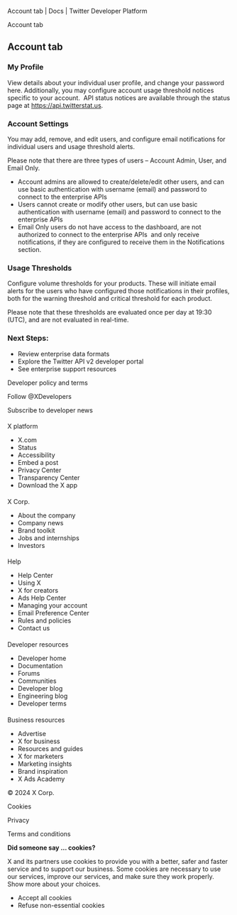 
Account tab | Docs | Twitter Developer Platform 

Account tab

Account tab
-----------

### My Profile

View details about your individual user profile, and change your password here. Additionally, you may configure account usage threshold notices specific to your account.  API status notices are available through the status page at https://api.twitterstat.us.

### Account Settings

You may add, remove, and edit users, and configure email notifications for individual users and usage threshold alerts.

Please note that there are three types of users – Account Admin, User, and Email Only.  

* Account admins are allowed to create/delete/edit other users, and can use basic authentication with username (email) and password to connect to the enterprise APIs
* Users cannot create or modify other users, but can use basic authentication with username (email) and password to connect to the enterprise APIs
* Email Only users do not have access to the dashboard, are not authorized to connect to the enterprise APIs  and only receive notifications, if they are configured to receive them in the Notifications section.

### Usage Thresholds

Configure volume thresholds for your products. These will initiate email alerts for the users who have configured those notifications in their profiles, both for the warning threshold and critical threshold for each product.

Please note that these thresholds are evaluated once per day at 19:30 (UTC), and are not evaluated in real-time.

### Next Steps:

* Review enterprise data formats
* Explore the Twitter API v2 developer portal
* See enterprise support resources

Developer policy and terms

Follow @XDevelopers

Subscribe to developer news

#### 
 X platform

* X.com
* Status
* Accessibility
* Embed a post
* Privacy Center
* Transparency Center
* Download the X app

#### 
 X Corp.

* About the company
* Company news
* Brand toolkit
* Jobs and internships
* Investors

#### 
 Help

* Help Center
* Using X
* X for creators
* Ads Help Center
* Managing your account
* Email Preference Center
* Rules and policies
* Contact us

#### 
 Developer resources

* Developer home
* Documentation
* Forums
* Communities
* Developer blog
* Engineering blog
* Developer terms

#### 
 Business resources

* Advertise
* X for business
* Resources and guides
* X for marketers
* Marketing insights
* Brand inspiration
* X Ads Academy

 © 2024 X Corp.

Cookies

Privacy

Terms and conditions

**Did someone say … cookies?**  

 X and its partners use cookies to provide you with a better, safer and
 faster service and to support our business. Some cookies are necessary to use
 our services, improve our services, and make sure they work properly.
 Show more about your choices.

* Accept all cookies
* Refuse non-essential cookies